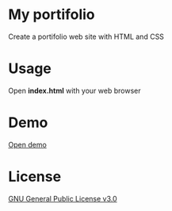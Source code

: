 # My portifolio
Create a portifolio web site with HTML and CSS

# Usage
Open **index.html** with your web browser

# Demo
[Open demo](https://denmarksdev.github.io/portifolio/)
    
# License
[GNU General Public License v3.0](https://www.gnu.org/licenses/gpl-3.0.pt-br.html)
